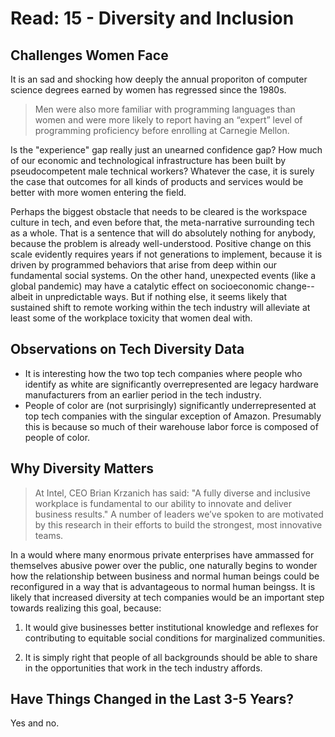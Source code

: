 # Read: 15 - Diversity and Inclusion

## Challenges Women Face

It is an sad and shocking how deeply the annual proporiton of computer science degrees earned by women has regressed since the 1980s.

> Men were also more familiar with programming languages than women and were more likely to report having an “expert” level of programming proficiency before enrolling at Carnegie Mellon.

Is the "experience" gap really just an unearned confidence gap? How much of our economic and technological infrastructure has been built by pseudocompetent male technical workers? Whatever the case, it is surely the case that outcomes for all kinds of products and services would be better with more women entering the field.

Perhaps the biggest obstacle that needs to be cleared is the workspace culture in tech, and even before that, the meta-narrative surrounding tech as a whole. That is a sentence that will do absolutely nothing for anybody, because the problem is already well-understood. Positive change on this scale evidently requires years if not generations to implement, because it is driven by programmed behaviors that arise from deep within our fundamental social systems. On the other hand, unexpected events (like a global pandemic) may have a catalytic effect on socioeconomic change--albeit in unpredictable ways. But if nothing else, it seems likely that sustained shift to remote working within the tech industry will alleviate at least some of the workplace toxicity that women deal with.

## Observations on Tech Diversity Data

- It is interesting how the two top tech companies where people who identify as white are significantly overrepresented are legacy hardware manufacturers from an earlier period in the tech industry.
- People of color are (not surprisingly) significantly underrepresented at top tech companies with the singular exception of Amazon. Presumably this is because so much of their warehouse labor force is composed of people of color.

## Why Diversity Matters

> At Intel, CEO Brian Krzanich has said: "A fully diverse and inclusive workplace is fundamental to our ability to innovate and deliver business results." A number of leaders we’ve spoken to are motivated by this research in their efforts to build the strongest, most innovative teams.

In a would where many enormous private enterprises have ammassed for themselves abusive power over the public, one naturally begins to wonder how the relationship between business and normal human beings could be reconfigured in a way that is advantageous to normal human beingss. It is likely that increased diversity at tech companies would be an important step towards realizing this goal, because:

1. It would give businesses better institutional knowledge and reflexes for contributing to equitable social conditions for marginalized communities.

2. It is simply right that people of all backgrounds should be able to share in the opportunities that work in the tech industry affords.

## Have Things Changed in the Last 3-5 Years?

Yes and no.